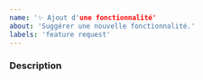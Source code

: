 ```yaml
---
name: '✨ Ajout d'une fonctionnalité'
about: 'Suggérer une nouvelle fonctionnalité.'
labels: 'feature request'
---
```


### Description
